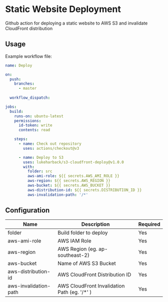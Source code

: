# Static Website Deployment

Github action for deploying a static website to AWS S3 and invalidate CloudFront distribution

## Usage

Example workflow file:

```yaml
name: Deploy

on:
  push:
    branches:
      - master
    
  workflow_dispatch:

jobs:
  build:
    runs-on: ubuntu-latest
    permissions:
      id-token: write
      contents: read

    steps:
      - name: Check out repository
        uses: actions/checkout@v3

      - name: Deploy to S3
        uses: lukeharback/s3-cloudfront-deploy@v1.0.0
        with:
          folder: src
          aws-ami-role: ${{ secrets.AWS_AMI_ROLE }}
          aws-region: ${{ secrets.AWS_REGION }}
          aws-bucket: ${{ secrets.AWS_BUCKET }}
          aws-distribution-id: ${{ secrets.DISTRIBUTION_ID }}
          aws-invalidation-path: '/*'
```

## Configuration

| Name | Description | Required |
| --- | --- | --- | 
| folder | Build folder to deploy | Yes | 
| aws-ami-role | AWS IAM Role | Yes | 
| aws-region | AWS Region (eg. ap-southeast-2) | Yes | 
| aws-bucket | Name of AWS S3 Bucket | Yes | 
| aws-distribution-id | AWS CloudFront Distribution ID | Yes | 
| aws-invalidation-path | AWS CloudFront Invalidation Path (eg. '/*' ) | Yes | 

